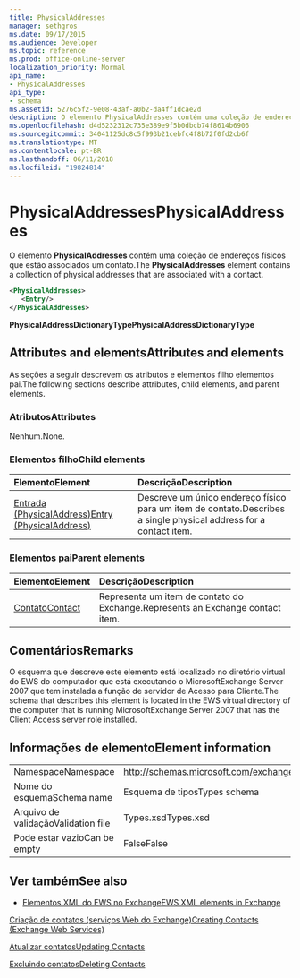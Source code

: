 ```yaml
---
title: PhysicalAddresses
manager: sethgros
ms.date: 09/17/2015
ms.audience: Developer
ms.topic: reference
ms.prod: office-online-server
localization_priority: Normal
api_name:
- PhysicalAddresses
api_type:
- schema
ms.assetid: 5276c5f2-9e08-43af-a0b2-da4ff1dcae2d
description: O elemento PhysicalAddresses contém uma coleção de endereços físicos que estão associados um contato.
ms.openlocfilehash: d4d5232312c735e389e9f5b0dbcb74f8614b6906
ms.sourcegitcommit: 34041125dc8c5f993b21cebfc4f8b72f0fd2cb6f
ms.translationtype: MT
ms.contentlocale: pt-BR
ms.lasthandoff: 06/11/2018
ms.locfileid: "19824814"
---
```

# <a name="physicaladdresses"></a><span data-ttu-id="e309c-103">PhysicalAddresses</span><span class="sxs-lookup"><span data-stu-id="e309c-103">PhysicalAddresses</span></span>

<span data-ttu-id="e309c-104">O elemento **PhysicalAddresses** contém uma coleção de endereços físicos que estão associados um contato.</span><span class="sxs-lookup"><span data-stu-id="e309c-104">The **PhysicalAddresses** element contains a collection of physical addresses that are associated with a contact.</span></span> 
  
```xml
<PhysicalAddresses>
   <Entry/>
</PhysicalAddresses>
```

 <span data-ttu-id="e309c-105">**PhysicalAddressDictionaryType**</span><span class="sxs-lookup"><span data-stu-id="e309c-105">**PhysicalAddressDictionaryType**</span></span>
## <a name="attributes-and-elements"></a><span data-ttu-id="e309c-106">Attributes and elements</span><span class="sxs-lookup"><span data-stu-id="e309c-106">Attributes and elements</span></span>

<span data-ttu-id="e309c-107">As seções a seguir descrevem os atributos e elementos filho elementos pai.</span><span class="sxs-lookup"><span data-stu-id="e309c-107">The following sections describe attributes, child elements, and parent elements.</span></span>
  
### <a name="attributes"></a><span data-ttu-id="e309c-108">Atributos</span><span class="sxs-lookup"><span data-stu-id="e309c-108">Attributes</span></span>

<span data-ttu-id="e309c-109">Nenhum.</span><span class="sxs-lookup"><span data-stu-id="e309c-109">None.</span></span>
  
### <a name="child-elements"></a><span data-ttu-id="e309c-110">Elementos filho</span><span class="sxs-lookup"><span data-stu-id="e309c-110">Child elements</span></span>

|<span data-ttu-id="e309c-111">**Elemento**</span><span class="sxs-lookup"><span data-stu-id="e309c-111">**Element**</span></span>|<span data-ttu-id="e309c-112">**Descrição**</span><span class="sxs-lookup"><span data-stu-id="e309c-112">**Description**</span></span>|
|:-----|:-----|
|[<span data-ttu-id="e309c-113">Entrada (PhysicalAddress)</span><span class="sxs-lookup"><span data-stu-id="e309c-113">Entry (PhysicalAddress)</span></span>](entry-physicaladdress.md) <br/> |<span data-ttu-id="e309c-114">Descreve um único endereço físico para um item de contato.</span><span class="sxs-lookup"><span data-stu-id="e309c-114">Describes a single physical address for a contact item.</span></span>  <br/> |
   
### <a name="parent-elements"></a><span data-ttu-id="e309c-115">Elementos pai</span><span class="sxs-lookup"><span data-stu-id="e309c-115">Parent elements</span></span>

|<span data-ttu-id="e309c-116">**Elemento**</span><span class="sxs-lookup"><span data-stu-id="e309c-116">**Element**</span></span>|<span data-ttu-id="e309c-117">**Descrição**</span><span class="sxs-lookup"><span data-stu-id="e309c-117">**Description**</span></span>|
|:-----|:-----|
|[<span data-ttu-id="e309c-118">Contato</span><span class="sxs-lookup"><span data-stu-id="e309c-118">Contact</span></span>](contact.md) <br/> |<span data-ttu-id="e309c-119">Representa um item de contato do Exchange.</span><span class="sxs-lookup"><span data-stu-id="e309c-119">Represents an Exchange contact item.</span></span>  <br/> |
   
## <a name="remarks"></a><span data-ttu-id="e309c-120">Comentários</span><span class="sxs-lookup"><span data-stu-id="e309c-120">Remarks</span></span>

<span data-ttu-id="e309c-121">O esquema que descreve este elemento está localizado no diretório virtual do EWS do computador que está executando o MicrosoftExchange Server 2007 que tem instalada a função de servidor de Acesso para Cliente.</span><span class="sxs-lookup"><span data-stu-id="e309c-121">The schema that describes this element is located in the EWS virtual directory of the computer that is running MicrosoftExchange Server 2007 that has the Client Access server role installed.</span></span>
  
## <a name="element-information"></a><span data-ttu-id="e309c-122">Informações de elemento</span><span class="sxs-lookup"><span data-stu-id="e309c-122">Element information</span></span>

|||
|:-----|:-----|
|<span data-ttu-id="e309c-123">Namespace</span><span class="sxs-lookup"><span data-stu-id="e309c-123">Namespace</span></span>  <br/> |http://schemas.microsoft.com/exchange/services/2006/types  <br/> |
|<span data-ttu-id="e309c-124">Nome do esquema</span><span class="sxs-lookup"><span data-stu-id="e309c-124">Schema name</span></span>  <br/> |<span data-ttu-id="e309c-125">Esquema de tipos</span><span class="sxs-lookup"><span data-stu-id="e309c-125">Types schema</span></span>  <br/> |
|<span data-ttu-id="e309c-126">Arquivo de validação</span><span class="sxs-lookup"><span data-stu-id="e309c-126">Validation file</span></span>  <br/> |<span data-ttu-id="e309c-127">Types.xsd</span><span class="sxs-lookup"><span data-stu-id="e309c-127">Types.xsd</span></span>  <br/> |
|<span data-ttu-id="e309c-128">Pode estar vazio</span><span class="sxs-lookup"><span data-stu-id="e309c-128">Can be empty</span></span>  <br/> |<span data-ttu-id="e309c-129">False</span><span class="sxs-lookup"><span data-stu-id="e309c-129">False</span></span>  <br/> |
   
## <a name="see-also"></a><span data-ttu-id="e309c-130">Ver também</span><span class="sxs-lookup"><span data-stu-id="e309c-130">See also</span></span>



- [<span data-ttu-id="e309c-131">Elementos XML do EWS no Exchange</span><span class="sxs-lookup"><span data-stu-id="e309c-131">EWS XML elements in Exchange</span></span>](ews-xml-elements-in-exchange.md)


[<span data-ttu-id="e309c-132">Criação de contatos (serviços Web do Exchange)</span><span class="sxs-lookup"><span data-stu-id="e309c-132">Creating Contacts (Exchange Web Services)</span></span>](http://msdn.microsoft.com/library/4845917e-70d1-481c-bbd7-011ec6571789%28Office.15%29.aspx)
  
[<span data-ttu-id="e309c-133">Atualizar contatos</span><span class="sxs-lookup"><span data-stu-id="e309c-133">Updating Contacts</span></span>](http://msdn.microsoft.com/library/9a865953-b94a-4229-b632-2dee433314be%28Office.15%29.aspx)
  
[<span data-ttu-id="e309c-134">Excluindo contatos</span><span class="sxs-lookup"><span data-stu-id="e309c-134">Deleting Contacts</span></span>](http://msdn.microsoft.com/library/fcc3dc84-cd3e-455e-a1a7-ae6921c9b588%28Office.15%29.aspx)

